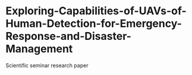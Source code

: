 # Exploring-Capabilities-of-UAVs-of-Human-Detection-for-Emergency-Response-and-Disaster-Management
Scientific seminar research paper
